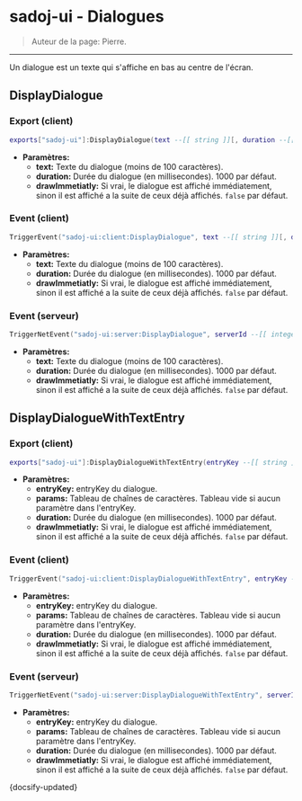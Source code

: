 # sadoj-ui - Dialogues

> Auteur de la page: Pierre.

---

Un dialogue est un texte qui s'affiche en bas au centre de l'écran.

## DisplayDialogue

<!-- tabs:start -->

### **Export (client)**

```lua
exports["sadoj-ui"]:DisplayDialogue(text --[[ string ]][, duration --[[ integer ]][, drawImmetiatly --[[ boolean ]]]])
```

* **Paramètres:**
  * **text:** Texte du dialogue (moins de 100 caractères).
  * **duration:** Durée du dialogue (en millisecondes). 1000 par défaut.
  * **drawImmetiatly:** Si vrai, le dialogue est affiché immédiatement, sinon il est affiché a la suite de ceux déjà affichés. `false` par défaut.

### **Event (client)**

```lua
TriggerEvent("sadoj-ui:client:DisplayDialogue", text --[[ string ]][, duration --[[ integer ]][, drawImmetiatly --[[ boolean ]]]])
```

* **Paramètres:**
  * **text:** Texte du dialogue (moins de 100 caractères).
  * **duration:** Durée du dialogue (en millisecondes). 1000 par défaut.
  * **drawImmetiatly:** Si vrai, le dialogue est affiché immédiatement, sinon il est affiché a la suite de ceux déjà affichés. `false` par défaut.

### **Event (serveur)**

```lua
TriggerNetEvent("sadoj-ui:server:DisplayDialogue", serverId --[[ integer ]], text --[[ string ]][, duration --[[ integer ]][, drawImmetiatly --[[ boolean ]]]])
```

* **Paramètres:**
  * **text:** Texte du dialogue (moins de 100 caractères).
  * **duration:** Durée du dialogue (en millisecondes). 1000 par défaut.
  * **drawImmetiatly:** Si vrai, le dialogue est affiché immédiatement, sinon il est affiché a la suite de ceux déjà affichés. `false` par défaut.

<!-- tabs:end -->

## DisplayDialogueWithTextEntry

<!-- tabs:start -->

### **Export (client)**

```lua
exports["sadoj-ui"]:DisplayDialogueWithTextEntry(entryKey --[[ string ]], params --[[ table ]][, duration --[[ integer ]][, drawImmetiatly --[[ boolean ]]]])
```

* **Paramètres:**
  * **entryKey:** entryKey du dialogue.
  * **params:** Tableau de chaînes de caractères. Tableau vide si aucun paramètre dans l'entryKey.
  * **duration:** Durée du dialogue (en millisecondes). 1000 par défaut.
  * **drawImmetiatly:** Si vrai, le dialogue est affiché immédiatement, sinon il est affiché a la suite de ceux déjà affichés. `false` par défaut.

### **Event (client)**

```lua
TriggerEvent("sadoj-ui:client:DisplayDialogueWithTextEntry", entryKey --[[ string ]], params --[[ table ]][, duration --[[ integer ]][, drawImmetiatly --[[ boolean ]]]])
```

* **Paramètres:**
  * **entryKey:** entryKey du dialogue.
  * **params:** Tableau de chaînes de caractères. Tableau vide si aucun paramètre dans l'entryKey.
  * **duration:** Durée du dialogue (en millisecondes). 1000 par défaut.
  * **drawImmetiatly:** Si vrai, le dialogue est affiché immédiatement, sinon il est affiché a la suite de ceux déjà affichés. `false` par défaut.

### **Event (serveur)**

```lua
TriggerNetEvent("sadoj-ui:server:DisplayDialogueWithTextEntry", serverId --[[ integer ]], entryKey --[[ string ]], params --[[ table ]][, duration --[[ integer ]][, drawImmetiatly --[[ boolean ]]]])
```

* **Paramètres:**
  * **entryKey:** entryKey du dialogue.
  * **params:** Tableau de chaînes de caractères. Tableau vide si aucun paramètre dans l'entryKey.
  * **duration:** Durée du dialogue (en millisecondes). 1000 par défaut.
  * **drawImmetiatly:** Si vrai, le dialogue est affiché immédiatement, sinon il est affiché a la suite de ceux déjà affichés. `false` par défaut.

<!-- tabs:end -->

{docsify-updated}
